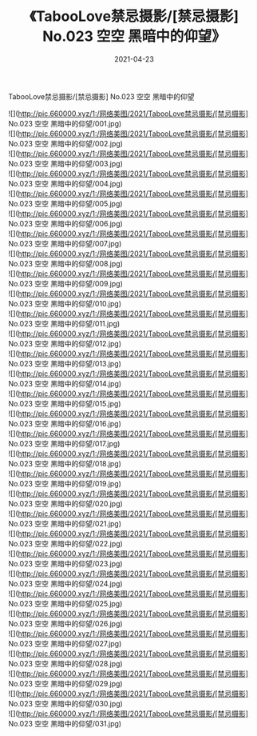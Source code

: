 ﻿---
layout: post
title:  《TabooLove禁忌摄影/[禁忌摄影] No.023 空空 黑暗中的仰望》
date:   2021-04-23
img: http://pic.660000.xyz/1:/网络美图/2021/TabooLove禁忌摄影/[禁忌摄影] No.023 空空 黑暗中的仰望/000.jpg
categories: [美女, 清纯, 唯美]
---

TabooLove禁忌摄影/[禁忌摄影] No.023 空空 黑暗中的仰望

 ![](http://pic.660000.xyz/1:/网络美图/2021/TabooLove禁忌摄影/[禁忌摄影] No.023 空空 黑暗中的仰望/001.jpg) <br>![](http://pic.660000.xyz/1:/网络美图/2021/TabooLove禁忌摄影/[禁忌摄影] No.023 空空 黑暗中的仰望/002.jpg) <br>![](http://pic.660000.xyz/1:/网络美图/2021/TabooLove禁忌摄影/[禁忌摄影] No.023 空空 黑暗中的仰望/003.jpg) <br>![](http://pic.660000.xyz/1:/网络美图/2021/TabooLove禁忌摄影/[禁忌摄影] No.023 空空 黑暗中的仰望/004.jpg) <br>![](http://pic.660000.xyz/1:/网络美图/2021/TabooLove禁忌摄影/[禁忌摄影] No.023 空空 黑暗中的仰望/005.jpg) <br>![](http://pic.660000.xyz/1:/网络美图/2021/TabooLove禁忌摄影/[禁忌摄影] No.023 空空 黑暗中的仰望/006.jpg) <br>![](http://pic.660000.xyz/1:/网络美图/2021/TabooLove禁忌摄影/[禁忌摄影] No.023 空空 黑暗中的仰望/007.jpg) <br>![](http://pic.660000.xyz/1:/网络美图/2021/TabooLove禁忌摄影/[禁忌摄影] No.023 空空 黑暗中的仰望/008.jpg) <br>![](http://pic.660000.xyz/1:/网络美图/2021/TabooLove禁忌摄影/[禁忌摄影] No.023 空空 黑暗中的仰望/009.jpg) <br>![](http://pic.660000.xyz/1:/网络美图/2021/TabooLove禁忌摄影/[禁忌摄影] No.023 空空 黑暗中的仰望/010.jpg) <br>![](http://pic.660000.xyz/1:/网络美图/2021/TabooLove禁忌摄影/[禁忌摄影] No.023 空空 黑暗中的仰望/011.jpg) <br>![](http://pic.660000.xyz/1:/网络美图/2021/TabooLove禁忌摄影/[禁忌摄影] No.023 空空 黑暗中的仰望/012.jpg) <br>![](http://pic.660000.xyz/1:/网络美图/2021/TabooLove禁忌摄影/[禁忌摄影] No.023 空空 黑暗中的仰望/013.jpg) <br>![](http://pic.660000.xyz/1:/网络美图/2021/TabooLove禁忌摄影/[禁忌摄影] No.023 空空 黑暗中的仰望/014.jpg) <br>![](http://pic.660000.xyz/1:/网络美图/2021/TabooLove禁忌摄影/[禁忌摄影] No.023 空空 黑暗中的仰望/015.jpg) <br>![](http://pic.660000.xyz/1:/网络美图/2021/TabooLove禁忌摄影/[禁忌摄影] No.023 空空 黑暗中的仰望/016.jpg) <br>![](http://pic.660000.xyz/1:/网络美图/2021/TabooLove禁忌摄影/[禁忌摄影] No.023 空空 黑暗中的仰望/017.jpg) <br>![](http://pic.660000.xyz/1:/网络美图/2021/TabooLove禁忌摄影/[禁忌摄影] No.023 空空 黑暗中的仰望/018.jpg) <br>![](http://pic.660000.xyz/1:/网络美图/2021/TabooLove禁忌摄影/[禁忌摄影] No.023 空空 黑暗中的仰望/019.jpg) <br>![](http://pic.660000.xyz/1:/网络美图/2021/TabooLove禁忌摄影/[禁忌摄影] No.023 空空 黑暗中的仰望/020.jpg) <br>![](http://pic.660000.xyz/1:/网络美图/2021/TabooLove禁忌摄影/[禁忌摄影] No.023 空空 黑暗中的仰望/021.jpg) <br>![](http://pic.660000.xyz/1:/网络美图/2021/TabooLove禁忌摄影/[禁忌摄影] No.023 空空 黑暗中的仰望/022.jpg) <br>![](http://pic.660000.xyz/1:/网络美图/2021/TabooLove禁忌摄影/[禁忌摄影] No.023 空空 黑暗中的仰望/023.jpg) <br>![](http://pic.660000.xyz/1:/网络美图/2021/TabooLove禁忌摄影/[禁忌摄影] No.023 空空 黑暗中的仰望/024.jpg) <br>![](http://pic.660000.xyz/1:/网络美图/2021/TabooLove禁忌摄影/[禁忌摄影] No.023 空空 黑暗中的仰望/025.jpg) <br>![](http://pic.660000.xyz/1:/网络美图/2021/TabooLove禁忌摄影/[禁忌摄影] No.023 空空 黑暗中的仰望/026.jpg) <br>![](http://pic.660000.xyz/1:/网络美图/2021/TabooLove禁忌摄影/[禁忌摄影] No.023 空空 黑暗中的仰望/027.jpg) <br>![](http://pic.660000.xyz/1:/网络美图/2021/TabooLove禁忌摄影/[禁忌摄影] No.023 空空 黑暗中的仰望/028.jpg) <br>![](http://pic.660000.xyz/1:/网络美图/2021/TabooLove禁忌摄影/[禁忌摄影] No.023 空空 黑暗中的仰望/029.jpg) <br>![](http://pic.660000.xyz/1:/网络美图/2021/TabooLove禁忌摄影/[禁忌摄影] No.023 空空 黑暗中的仰望/030.jpg) <br>![](http://pic.660000.xyz/1:/网络美图/2021/TabooLove禁忌摄影/[禁忌摄影] No.023 空空 黑暗中的仰望/031.jpg) <br>